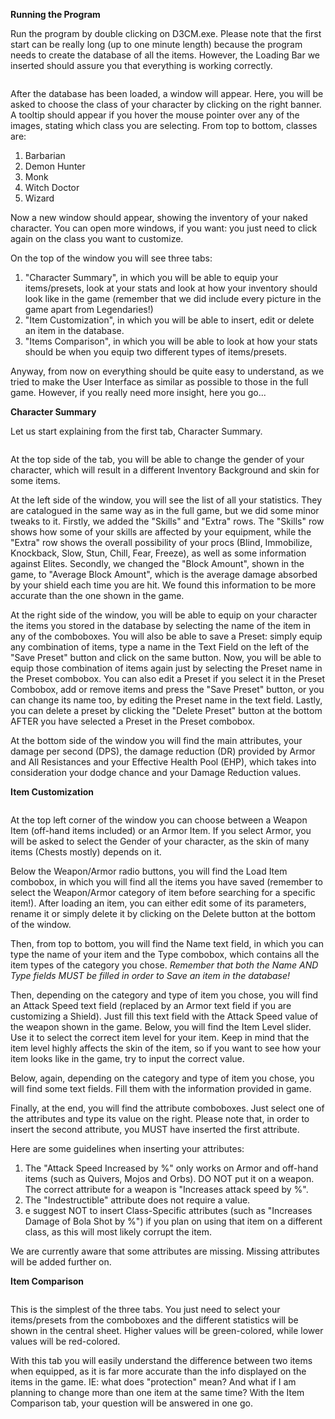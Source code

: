 
**Running the Program**


Run the program by double clicking on D3CM.exe.
Please note that the first start can be really long (up to one minute length) because the program needs to create the database of all the items. However, the Loading Bar we inserted should assure you that everything is working correctly.

<img src='http://i.imgur.com/5D1322N.jpg' alt='' title='Hosted by imgur.com' />

After the database has been loaded, a window will appear. Here, you will be asked to choose the class of your character by clicking on the right banner. A tooltip should appear if you hover the mouse pointer over any of the images, stating which class you are selecting.
From top to bottom, classes are:
  1. Barbarian
  1. Demon Hunter
  1. Monk
  1. Witch Doctor
  1. Wizard

Now a new window should appear, showing the inventory of your naked character.
You can open more windows, if you want: you just need to click again on the class you want to customize.

On the top of the window you will see three tabs:
  1. "Character Summary", in which you will be able to equip your items/presets, look at your stats and look at how your inventory should look like in the game (remember that we did include every picture in the game apart from Legendaries!)
  1. "Item Customization", in which you will be able to insert, edit or delete an item in the database.
  1. "Items Comparison", in which you will be able to look at how your stats should be when you equip two different types of items/presets.

Anyway, from now on everything should be quite easy to understand, as we tried to make the User Interface as similar as possible to those in the full game. However, if you really need more insight, here you go...


**Character Summary**


Let us start explaining from the first tab, Character Summary.

<img src='http://i.imgur.com/XyC7otl.png' alt='' title='Hosted by imgur.com' />

At the top side of the tab, you will be able to change the gender of your character, which will result in a different Inventory Background and skin for some items.

At the left side of the window, you will see the list of all your statistics. They are catalogued in the same way as in the full game, but we did some minor tweaks to it.
Firstly, we added the "Skills" and "Extra" rows. The "Skills" row shows how some of your skills are affected by your equipment, while the "Extra" row shows the overall possibility of your procs (Blind, Immobilize, Knockback, Slow, Stun, Chill, Fear, Freeze), as well as some information against Elites.
Secondly, we changed the "Block Amount", shown in the game, to "Average Block Amount", which is the average damage absorbed by your shield each time you are hit. We found this information to be more accurate than the one shown in the game.

At the right side of the window, you will be able to equip on your character the items you stored in the database by selecting the name of the item in any of the comboboxes. You will also be able to save a Preset: simply equip any combination of items, type a name in the Text Field on the left of the "Save Preset" button and click on the same button. Now, you will be able to equip those combination of items again just by selecting the Preset name in the Preset combobox. You can also edit a Preset if you select it in the Preset Combobox, add or remove items and press the "Save Preset" button, or you can change its name too, by editing the Preset name in the text field. Lastly, you can delete a preset by clicking the "Delete Preset" button at the bottom AFTER you have selected a Preset in the Preset combobox.

At the bottom side of the window you will find the main attributes, your damage per second (DPS), the damage reduction (DR) provided by Armor and All Resistances and your Effective Health Pool (EHP), which takes into consideration your dodge chance and your Damage Reduction values.



**Item Customization**


<img src='http://i.imgur.com/7fVX5IL.png' alt='' title='Hosted by imgur.com' />

At the top left corner of the window you can choose between a Weapon Item (off-hand items included) or an Armor Item. If you select Armor, you will be asked to select the Gender of your character, as the skin of many items (Chests mostly) depends on it.

Below the Weapon/Armor radio buttons, you will find the Load Item combobox, in which you will find all the items you have saved (remember to select the Weapon/Armor category of item before searching for a specific item!). After loading an item, you can either edit some of its parameters, rename it or simply delete it by clicking on the Delete button at the bottom of the window.

Then, from top to bottom, you will find the Name text field, in which you can type the name of your item and the Type combobox, which contains all the item types of the category you chose.
_Remember that both the Name AND Type fields MUST be filled in order to Save an item in the database!_

Then, depending on the category and type of item you chose, you will find an Attack Speed text field (replaced by an Armor text field if you are customizing a Shield). Just fill this text field with the Attack Speed value of the weapon shown in the game.
Below, you will find the Item Level slider. Use it to select the correct item level for your item. Keep in mind that the item level highly affects the skin of the item, so if you want to see how your item looks like in the game, try to input the correct value.

Below, again, depending on the category and type of item you chose, you will find some text fields. Fill them with the information provided in game.

Finally, at the end, you will find the attribute comboboxes. Just select one of the attributes and type its value on the right. Please note that, in order to insert the second attribute, you MUST have inserted the first attribute.

Here are some guidelines when inserting your attributes:
  1. The "Attack Speed Increased by %" only works on Armor and off-hand items (such as Quivers, Mojos and Orbs). DO NOT put it on a weapon. The correct attribute for a weapon is "Increases attack speed by %".
  1. The "Indestructible" attribute does not require a value.
  1. e suggest NOT to insert Class-Specific attributes (such as "Increases Damage of Bola Shot by %") if you plan on using that item on a different class, as this will most likely corrupt the item.

We are currently aware that some attributes are missing. Missing attributes will be added further on.


**Item Comparison**

<img src='http://i.imgur.com/L33Q5g7.png' alt='' title='Hosted by imgur.com' />

This is the simplest of the three tabs. You just need to select your items/presets from the comboboxes and the different statistics will be shown in the central sheet. Higher values will be green-colored, while lower values will be red-colored.

With this tab you will easily understand the difference between two items when equipped, as it is far more accurate than the info displayed on the items in the game. IE: what does "protection" mean? And what if I am planning to change more than one item at the same time? With the Item Comparison tab, your question will be answered in one go.